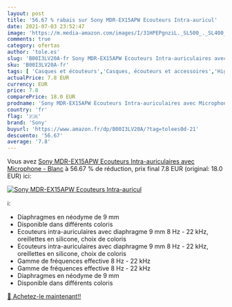 ```yaml
---
layout: post
title: '56.67 % rabais sur Sony MDR-EX15APW Ecouteurs Intra-auricul'
date: 2021-07-03 23:52:47
image: 'https://m.media-amazon.com/images/I/31HPEPgnziL._SL500_._SL400_.jpg'
comments: true
category: ofertas
author: 'tole.es'
slug: 'B00I3LV20A-fr Sony MDR-EX15APW Ecouteurs Intra-auriculaires avec...'
sku: 'B00I3LV20A-fr'
tags: [ 'Casques et écouteurs','Casques, écouteurs et accessoires','High-Tech','sony', ]
actualPrice: 7.8 EUR
currency: EUR
price: 7.8
comparePrice: 18.0 EUR
prodname: 'Sony MDR-EX15APW Ecouteurs Intra-auriculaires avec Microphone - Blanc'
country: 'fr'
flag: '🇫🇷'
brand: 'Sony'
buyurl: 'https://www.amazon.fr/dp/B00I3LV20A/?tag=tolees0d-21'
descuento: '56.67'
average: '7.8'
---
```


Vous avez [Sony MDR-EX15APW Ecouteurs Intra-auriculaires avec Microphone - Blanc](https://www.amazon.fr/dp/B00I3LV20A/?tag=tolees0d-21)  à  56.67 % de réduction, prix final  7.8 EUR (original: 18.0 EUR) ici:

[![Sony MDR-EX15APW Ecouteurs Intra-auricul](https://m.media-amazon.com/images/I/31HPEPgnziL._SL500_._SL400_.jpg)](https://www.amazon.fr/dp/B00I3LV20A/?tag=tolees0d-21)

ℹ️:

- Diaphragmes en néodyme de 9 mm
- Disponible dans différents coloris
- Ecouteurs intra-auriculaires avec diaphragme 9 mm 8 Hz - 22 kHz, oreillettes en silicone, choix de coloris
- Ecouteurs intra-auriculaires avec diaphragme 9 mm 8 Hz - 22 kHz, oreillettes en silicone, choix de coloris
- Gamme de fréquences effective 8 Hz - 22 kHz
- Gamme de fréquences effective 8 Hz - 22 kHz
- Diaphragmes en néodyme de 9 mm
- Disponible dans différents coloris

[🛒 Achetez-le maintenant!!](https://www.amazon.fr/dp/B00I3LV20A/?tag=tolees0d-21)
